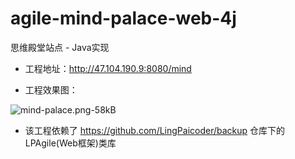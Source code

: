# agile-mind-palace-web-4j
思维殿堂站点 - Java实现

+ 工程地址：http://47.104.190.9:8080/mind

+ 工程效果图：
 
 ![mind-palace.png-58kB][1]

+ 该工程依赖了 https://github.com/LingPaicoder/backup 仓库下的LPAgile(Web框架)类库


  [1]: http://static.zybuluo.com/LingPai/oi6ifu3og7e2lqj747gmsqtv/mind-palace.png